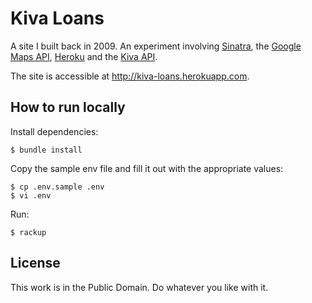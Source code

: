 # Kiva Loans

A site I built back in 2009. An experiment involving [Sinatra](http://www.sinatrarb.com/), the [Google Maps API](https://developers.google.com/maps/), [Heroku](https://www.heroku.com/) and the [Kiva API](http://build.kiva.org/).

The site is accessible at http://kiva-loans.herokuapp.com.

## How to run locally

Install dependencies:

```
$ bundle install
```

Copy the sample env file and fill it out with the appropriate values:

```
$ cp .env.sample .env
$ vi .env
```

Run:

```
$ rackup
```

## License

This work is in the Public Domain. Do whatever you like with it.
